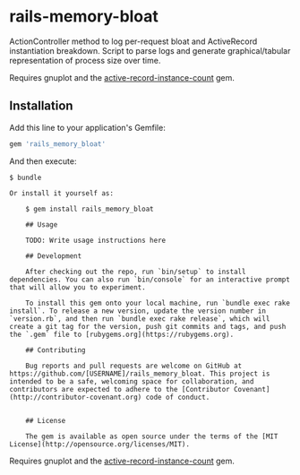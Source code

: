 rails-memory-bloat
==================

ActionController method to log per-request bloat and ActiveRecord instantiation breakdown. Script to parse logs and generate graphical/tabular representation of process size over time.

Requires gnuplot and the [active-record-instance-count](https://github.com/ruckus/active-record-instance-count) gem.

## Installation

Add this line to your application's Gemfile:

```ruby
gem 'rails_memory_bloat'
```

And then execute:

    $ bundle

    Or install it yourself as:

        $ gem install rails_memory_bloat

        ## Usage

        TODO: Write usage instructions here

        ## Development

        After checking out the repo, run `bin/setup` to install dependencies. You can also run `bin/console` for an interactive prompt that will allow you to experiment.

        To install this gem onto your local machine, run `bundle exec rake install`. To release a new version, update the version number in `version.rb`, and then run `bundle exec rake release`, which will create a git tag for the version, push git commits and tags, and push the `.gem` file to [rubygems.org](https://rubygems.org).

        ## Contributing

        Bug reports and pull requests are welcome on GitHub at https://github.com/[USERNAME]/rails_memory_bloat. This project is intended to be a safe, welcoming space for collaboration, and contributors are expected to adhere to the [Contributor Covenant](http://contributor-covenant.org) code of conduct.


        ## License

        The gem is available as open source under the terms of the [MIT License](http://opensource.org/licenses/MIT).

Requires gnuplot and the [active-record-instance-count](https://github.com/ruckus/active-record-instance-count) gem.
